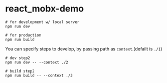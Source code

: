 # react_mobx-demo

```
# for development w/ local server
npm run dev

# for production
npm run build
```

You can specify steps to develop, by passing path as `context`.(defailt is `./1`)

```
# dev step2
npm run dev -- --context ./2

# build step2
npm run build -- --context ./3
```
